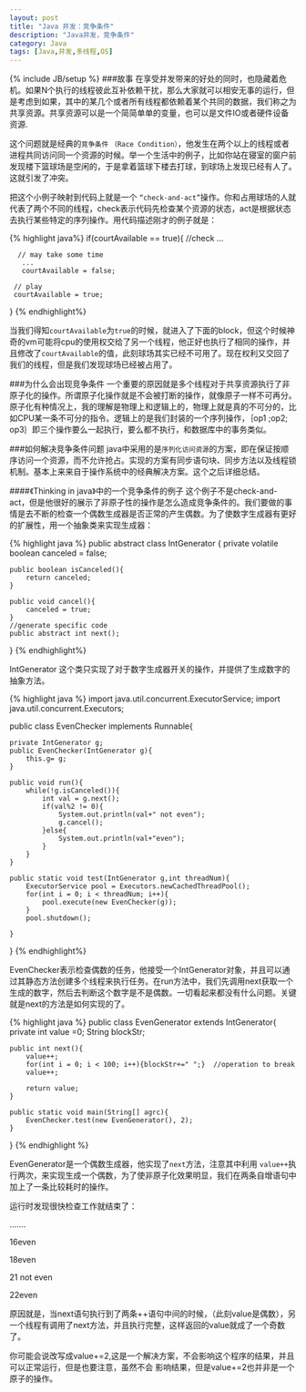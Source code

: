 ```yaml
---
layout: post
title: "Java 并发：竞争条件"
description: "Java并发，竞争条件"
category: Java
tags: [Java,并发,多线程,OS]
---
```

{% include JB/setup %}
###故事
在享受并发带来的好处的同时，也隐藏着危机。如果N个执行的线程彼此互补依赖干扰，那么大家就可以相安无事的运行，但是考虑到如果，其中的某几个或者所有线程都依赖着某个共同的数据，我们称之为共享资源。共享资源可以是一个简简单单的变量，也可以是文件IO或者硬件设备资源.

这个问题就是经典的`竞争条件` `（Race Condition）`，他发生在两个以上的线程或者进程共同访问同一个资源的时候。举一个生活中的例子，比如你站在寝室的窗户前发现楼下篮球场是空闲的，于是拿着篮球下楼去打球，到球场上发现已经有人了。这就引发了冲突。

把这个小例子映射到代码上就是一个 `“check-and-act”`操作。你和占用球场的人就代表了两个不同的线程，check表示代码先检查某个资源的状态，act是根据状态去执行某些特定的序列操作。用代码描述刚才的例子就是：

{% highlight java%}
if(courtAvailable == true){  //check ...
 
      // may take some time
       ...
       courtAvailable = false;
 
     // play
     courtAvailable = true;
}
{% endhighlight%}

当我们得知`courtAvailable`为`true`的时候，就进入了下面的block，但这个时候神奇的vm可能将cpu的使用权交给了另一个线程，他正好也执行了相同的操作，并且修改了`courtAvailable`的值，此刻球场其实已经不可用了。现在权利又交回了我们的线程，但是我们发现球场已经被占用了。

###为什么会出现竞争条件
一个重要的原因就是多个线程对于共享资源执行了非原子化的操作。所谓原子化操作就是不会被打断的操作，就像原子一样不可再分。原子化有种情况上，我的理解是物理上和逻辑上的，物理上就是真的不可分的，比如CPU某一条不可分的指令。逻辑上的是我们封装的一个序列操作，｛op1 ;op2; op3｝即三个操作要么一起执行，要么都不执行，和数据库中的事务类似。

###如何解决竞争条件问题
java中采用的是`序列化访问资源`的方案，即在保证按顺序访问一个资源，而不允许抢占。实现的方案有同步语句块、同步方法以及线程锁机制。基本上来来自于操作系统中的经典解决方案。这个之后详细总结。

####《Thinking in java》中的一个竞争条件的例子
这个例子不是check-and-act，但是他很好的展示了非原子性的操作是怎么造成竞争条件的。我们要做的事情是去不断的检查一个偶数生成器是否正常的产生偶数。为了使数字生成器有更好的扩展性，用一个抽象类来实现生成器：


{% highlight java %}
public abstract class IntGenerator {
    private volatile boolean canceled = false;
 
    public boolean isCanceled(){
        return canceled;
    }
 
    public void cancel(){
        canceled = true;
    }
    //generate specific code
    public abstract int next();
}
{% endhighlight%}

IntGenerator 这个类只实现了对于数字生成器开关的操作，并提供了生成数字的抽象方法。

{% highlight java %}
import java.util.concurrent.ExecutorService;
import java.util.concurrent.Executors;
 
public class EvenChecker implements Runnable{
 
    private IntGenerator g;
    public EvenChecker(IntGenerator g){
        this.g= g;
    }
 
    public void run(){
        while(!g.isCanceled()){
            int val = g.next();
            if(val%2 != 0){
                System.out.println(val+" not even");
                g.cancel();
            }else{
                System.out.println(val+"even");
            }
        }
    }
 
    public static void test(IntGenerator g,int threadNum){
        ExecutorService pool = Executors.newCachedThreadPool();
        for(int i = 0; i < threadNum; i++){
            pool.execute(new EvenChecker(g));
        }
        pool.shutdown();
 
    }
}
{% endhighlight%}

EvenChecker表示检查偶数的任务，他接受一个IntGenerator对象，并且可以通过其静态方法创建多个线程来执行任务。在run方法中，我们先调用next获取一个生成的数字，然后去判断这个数字是不是偶数。一切看起来都没有什么问题。关键就是next的方法是如何实现的了。

{% highlight java %}
public class EvenGenerator extends IntGenerator{
    private int value =0;
    String blockStr;
 
    public int next(){
        value++;
        for(int i = 0; i < 100; i++){blockStr+=" ";}  //operation to break 
        value++;
 
        return value;
    }
 
    public static void main(String[] agrc){
        EvenChecker.test(new EvenGenerator(), 2);
    }
}
{% endhighlight %}



EvenGenerator是一个偶数生成器，他实现了`next`方法，注意其中利用 `value++`执行两次，来实现生成一个偶数，为了使非原子化效果明显，我们在两条自增语句中加上了一条比较耗时的操作。

运行时发现很快检查工作就结束了：

…….

16even

18even

21 not even

22even

原因就是，当next语句执行到了两条++语句中间的时候，（此刻value是偶数），另一个线程有调用了next方法，并且执行完整，这样返回的value就成了一个奇数了。

你可能会说改写成value+=2,这是一个解决方案，不会影响这个程序的结果，并且可以正常运行，但是也要注意，虽然不会 影响结果，但是value+=2也并非是一个原子的操作。
